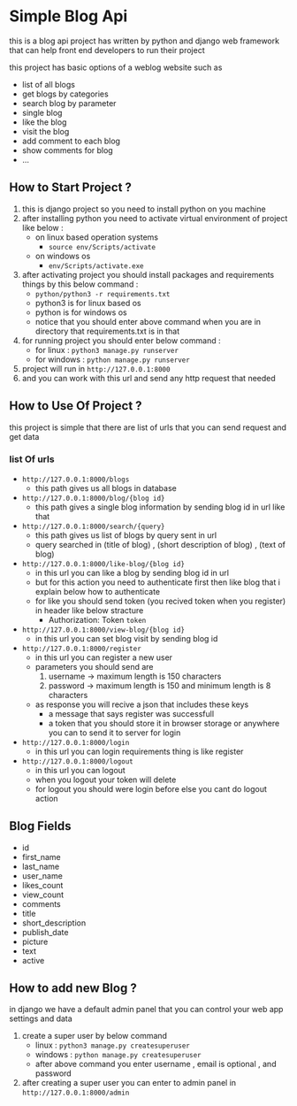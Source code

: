 # Simple Blog Api

this is a blog api project has written by python and django web framework that can help front end developers to run their project 

this project has basic options of a weblog website such as 

* list of all blogs
* get blogs by categories
* search blog by parameter
* single blog 
* like the blog
* visit the blog
* add comment to each blog
* show comments for blog
* ...

## How to Start Project ?

1. this is django project so you need to install python on you machine
2. after installing python you need to activate virtual environment of project like below :
    * on linux based operation systems
        * `source env/Scripts/activate`
    * on windows os
        * `env/Scripts/activate.exe`
3. after activating project you should install packages and requirements things by this below command :
    * `python/python3 -r requirements.txt`
    * python3 is for linux based os
    * python is for windows os
    * notice that you should enter above command when you are in directory that requirements.txt is in that
4. for running project you should enter below command : 
    * for linux : `python3 manage.py runserver`
    * for windows : `python manage.py runserver`
5. project will run in `http://127.0.0.1:8000`
6. and you can work with this url and send any http request that needed

## How to Use Of Project ?

this project is simple that there are list of urls that you can send request and get data

### list Of urls
* `http://127.0.0.1:8000/blogs` 
    * this path gives us all blogs in database
* `http://127.0.0.1:8000/blog/{blog id}` 
    * this path gives a single blog information by sending blog id in url like that
* `http://127.0.0.1:8000/search/{query}` 
    * this path gives us list of blogs by query sent in url
    * query searched in (title of blog) , (short description of blog) , (text of blog)
* `http://127.0.0.1:8000/like-blog/{blog id}`
    * in this url you can like a blog by sending blog id in url
    * but for this action you need to authenticate first then like blog that i explain below how to authenticate
    * for like you should send token (you recived token when you register) in header like below stracture
        * Authorization: Token `token`
* `http://127.0.0.1:8000/view-blog/{blog id}`
    * in this url you can set blog visit by sending blog id
* `http://127.0.0.1:8000/register`
    * in this url you can register a new user
    * parameters you should send are
        1. username -> maximum length is 150 characters
        2. password -> maximum length is 150 and minimum length is 8 characters
    * as response you will recive a json that includes these keys
        * a message that says register was successfull
        * a token that you should store it in browser storage or anywhere you can to send it to server for login
* `http://127.0.0.1:8000/login`
    * in this url you can login requirements thing is like register 
* `http://127.0.0.1:8000/logout`
    * in this url you can logout
    * when you logout your token will delete
    * for logout you should were login before else you cant do logout action


## Blog Fields
    
* id
* first_name
* last_name
* user_name
* likes_count
* view_count
* comments
* title
* short_description
* publish_date
* picture
* text
* active


## How to add new Blog ?
in django we have a default admin panel that you can control your web app settings and data

1. create a super user by below command
    * linux : `python3 manage.py createsuperuser`
    * windows : `python manage.py createsuperuser`
    * after above command you enter username , email is optional , and password
2. after creating a super user you can enter to admin panel in `http://127.0.0.1:8000/admin`


    


    
